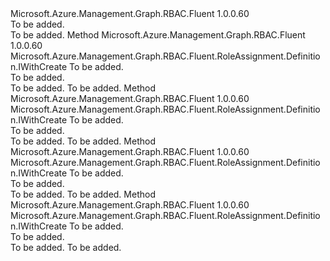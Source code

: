 <Type Name="IWithScope" FullName="Microsoft.Azure.Management.Graph.RBAC.Fluent.RoleAssignment.Definition.IWithScope">
  <TypeSignature Language="C#" Value="public interface IWithScope" />
  <TypeSignature Language="ILAsm" Value=".class public interface auto ansi abstract IWithScope" />
  <TypeSignature Language="DocId" Value="T:Microsoft.Azure.Management.Graph.RBAC.Fluent.RoleAssignment.Definition.IWithScope" />
  <TypeSignature Language="VB.NET" Value="Public Interface IWithScope" />
  <TypeSignature Language="F#" Value="type IWithScope = interface" />
  <AssemblyInfo>
    <AssemblyName>Microsoft.Azure.Management.Graph.RBAC.Fluent</AssemblyName>
    <AssemblyVersion>1.0.0.60</AssemblyVersion>
  </AssemblyInfo>
  <Interfaces />
  <Docs>
    <summary>To be added.</summary>
    <remarks>To be added.</remarks>
  </Docs>
  <Members>
    <Member MemberName="WithResourceGroupScope">
      <MemberSignature Language="C#" Value="public Microsoft.Azure.Management.Graph.RBAC.Fluent.RoleAssignment.Definition.IWithCreate WithResourceGroupScope (Microsoft.Azure.Management.ResourceManager.Fluent.IResourceGroup resourceGroup);" />
      <MemberSignature Language="ILAsm" Value=".method public hidebysig newslot virtual instance class Microsoft.Azure.Management.Graph.RBAC.Fluent.RoleAssignment.Definition.IWithCreate WithResourceGroupScope(class Microsoft.Azure.Management.ResourceManager.Fluent.IResourceGroup resourceGroup) cil managed" />
      <MemberSignature Language="DocId" Value="M:Microsoft.Azure.Management.Graph.RBAC.Fluent.RoleAssignment.Definition.IWithScope.WithResourceGroupScope(Microsoft.Azure.Management.ResourceManager.Fluent.IResourceGroup)" />
      <MemberSignature Language="VB.NET" Value="Public Function WithResourceGroupScope (resourceGroup As IResourceGroup) As IWithCreate" />
      <MemberSignature Language="F#" Value="abstract member WithResourceGroupScope : Microsoft.Azure.Management.ResourceManager.Fluent.IResourceGroup -&gt; Microsoft.Azure.Management.Graph.RBAC.Fluent.RoleAssignment.Definition.IWithCreate" Usage="iWithScope.WithResourceGroupScope resourceGroup" />
      <MemberType>Method</MemberType>
      <AssemblyInfo>
        <AssemblyName>Microsoft.Azure.Management.Graph.RBAC.Fluent</AssemblyName>
        <AssemblyVersion>1.0.0.60</AssemblyVersion>
      </AssemblyInfo>
      <ReturnValue>
        <ReturnType>Microsoft.Azure.Management.Graph.RBAC.Fluent.RoleAssignment.Definition.IWithCreate</ReturnType>
      </ReturnValue>
      <Parameters>
        <Parameter Name="resourceGroup" Type="Microsoft.Azure.Management.ResourceManager.Fluent.IResourceGroup" />
      </Parameters>
      <Docs>
        <param name="resourceGroup">To be added.</param>
        <summary>To be added.</summary>
        <returns>To be added.</returns>
        <remarks>To be added.</remarks>
      </Docs>
    </Member>
    <Member MemberName="WithResourceScope">
      <MemberSignature Language="C#" Value="public Microsoft.Azure.Management.Graph.RBAC.Fluent.RoleAssignment.Definition.IWithCreate WithResourceScope (Microsoft.Azure.Management.ResourceManager.Fluent.Core.IResource resource);" />
      <MemberSignature Language="ILAsm" Value=".method public hidebysig newslot virtual instance class Microsoft.Azure.Management.Graph.RBAC.Fluent.RoleAssignment.Definition.IWithCreate WithResourceScope(class Microsoft.Azure.Management.ResourceManager.Fluent.Core.IResource resource) cil managed" />
      <MemberSignature Language="DocId" Value="M:Microsoft.Azure.Management.Graph.RBAC.Fluent.RoleAssignment.Definition.IWithScope.WithResourceScope(Microsoft.Azure.Management.ResourceManager.Fluent.Core.IResource)" />
      <MemberSignature Language="VB.NET" Value="Public Function WithResourceScope (resource As IResource) As IWithCreate" />
      <MemberSignature Language="F#" Value="abstract member WithResourceScope : Microsoft.Azure.Management.ResourceManager.Fluent.Core.IResource -&gt; Microsoft.Azure.Management.Graph.RBAC.Fluent.RoleAssignment.Definition.IWithCreate" Usage="iWithScope.WithResourceScope resource" />
      <MemberType>Method</MemberType>
      <AssemblyInfo>
        <AssemblyName>Microsoft.Azure.Management.Graph.RBAC.Fluent</AssemblyName>
        <AssemblyVersion>1.0.0.60</AssemblyVersion>
      </AssemblyInfo>
      <ReturnValue>
        <ReturnType>Microsoft.Azure.Management.Graph.RBAC.Fluent.RoleAssignment.Definition.IWithCreate</ReturnType>
      </ReturnValue>
      <Parameters>
        <Parameter Name="resource" Type="Microsoft.Azure.Management.ResourceManager.Fluent.Core.IResource" />
      </Parameters>
      <Docs>
        <param name="resource">To be added.</param>
        <summary>To be added.</summary>
        <returns>To be added.</returns>
        <remarks>To be added.</remarks>
      </Docs>
    </Member>
    <Member MemberName="WithScope">
      <MemberSignature Language="C#" Value="public Microsoft.Azure.Management.Graph.RBAC.Fluent.RoleAssignment.Definition.IWithCreate WithScope (string scope);" />
      <MemberSignature Language="ILAsm" Value=".method public hidebysig newslot virtual instance class Microsoft.Azure.Management.Graph.RBAC.Fluent.RoleAssignment.Definition.IWithCreate WithScope(string scope) cil managed" />
      <MemberSignature Language="DocId" Value="M:Microsoft.Azure.Management.Graph.RBAC.Fluent.RoleAssignment.Definition.IWithScope.WithScope(System.String)" />
      <MemberSignature Language="VB.NET" Value="Public Function WithScope (scope As String) As IWithCreate" />
      <MemberSignature Language="F#" Value="abstract member WithScope : string -&gt; Microsoft.Azure.Management.Graph.RBAC.Fluent.RoleAssignment.Definition.IWithCreate" Usage="iWithScope.WithScope scope" />
      <MemberType>Method</MemberType>
      <AssemblyInfo>
        <AssemblyName>Microsoft.Azure.Management.Graph.RBAC.Fluent</AssemblyName>
        <AssemblyVersion>1.0.0.60</AssemblyVersion>
      </AssemblyInfo>
      <ReturnValue>
        <ReturnType>Microsoft.Azure.Management.Graph.RBAC.Fluent.RoleAssignment.Definition.IWithCreate</ReturnType>
      </ReturnValue>
      <Parameters>
        <Parameter Name="scope" Type="System.String" />
      </Parameters>
      <Docs>
        <param name="scope">To be added.</param>
        <summary>To be added.</summary>
        <returns>To be added.</returns>
        <remarks>To be added.</remarks>
      </Docs>
    </Member>
    <Member MemberName="WithSubscriptionScope">
      <MemberSignature Language="C#" Value="public Microsoft.Azure.Management.Graph.RBAC.Fluent.RoleAssignment.Definition.IWithCreate WithSubscriptionScope (string subscriptionId);" />
      <MemberSignature Language="ILAsm" Value=".method public hidebysig newslot virtual instance class Microsoft.Azure.Management.Graph.RBAC.Fluent.RoleAssignment.Definition.IWithCreate WithSubscriptionScope(string subscriptionId) cil managed" />
      <MemberSignature Language="DocId" Value="M:Microsoft.Azure.Management.Graph.RBAC.Fluent.RoleAssignment.Definition.IWithScope.WithSubscriptionScope(System.String)" />
      <MemberSignature Language="VB.NET" Value="Public Function WithSubscriptionScope (subscriptionId As String) As IWithCreate" />
      <MemberSignature Language="F#" Value="abstract member WithSubscriptionScope : string -&gt; Microsoft.Azure.Management.Graph.RBAC.Fluent.RoleAssignment.Definition.IWithCreate" Usage="iWithScope.WithSubscriptionScope subscriptionId" />
      <MemberType>Method</MemberType>
      <AssemblyInfo>
        <AssemblyName>Microsoft.Azure.Management.Graph.RBAC.Fluent</AssemblyName>
        <AssemblyVersion>1.0.0.60</AssemblyVersion>
      </AssemblyInfo>
      <ReturnValue>
        <ReturnType>Microsoft.Azure.Management.Graph.RBAC.Fluent.RoleAssignment.Definition.IWithCreate</ReturnType>
      </ReturnValue>
      <Parameters>
        <Parameter Name="subscriptionId" Type="System.String" />
      </Parameters>
      <Docs>
        <param name="subscriptionId">To be added.</param>
        <summary>To be added.</summary>
        <returns>To be added.</returns>
        <remarks>To be added.</remarks>
      </Docs>
    </Member>
  </Members>
</Type>